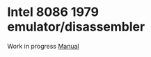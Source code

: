 # Intel 8086 1979 emulator/disassembler

Work in progress
[Manual](https://edge.edx.org/c4x/BITSPilani/EEE231/asset/8086_family_Users_Manual_1_.pdf)